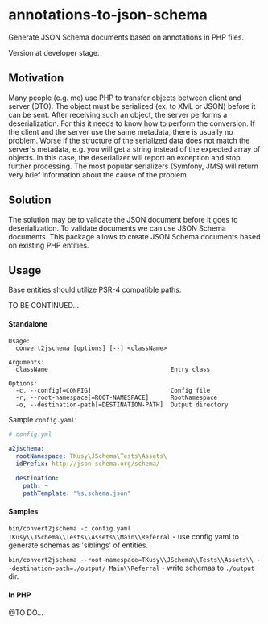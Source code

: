 annotations-to-json-schema
==========================

Generate JSON Schema documents based on annotations in PHP files.

Version at developer stage.


## Motivation

Many people (e.g. me) use PHP to transfer objects between client and server (DTO).
The object must be serialized (ex. to XML or JSON) before it can be sent.
After receiving such an object, the server performs a deserialization.
For this it needs to know how to perform the conversion.
If the client and the server use the same metadata, there is usually no problem.
Worse if the structure of the serialized data does not match the server's metadata, e.g. you will get a string instead of the expected array of objects.
In this case, the deserializer will report an exception and stop further processing.
The most popular serializers (Symfony, JMS) will return very brief information about the cause of the problem.

## Solution

The solution may be to validate the JSON document before it goes to deserialization.
To validate documents we can use JSON Schema documents.
This package allows to create JSON Schema documents based on existing PHP entities.

## Usage

Base entities should utilize PSR-4 compatible paths.

TO BE CONTINUED...

#### Standalone
```shell script
Usage:
  convert2jschema [options] [--] <className>

Arguments:
  className                                  Entry class

Options:
  -c, --config[=CONFIG]                      Config file
  -r, --root-namespace[=ROOT-NAMESPACE]      RootNamespace
  -o, --destination-path[=DESTINATION-PATH]  Output directory
```

Sample `config.yaml`:
```yaml
# config.yml

a2jschema:
  rootNamespace: TKusy\JSchema\Tests\Assets\
  idPrefix: http://json-schema.org/schema/

  destination:
    path: ~
    pathTemplate: "%s.schema.json"
```
#### Samples
`bin/convert2jschema -c config.yaml TKusy\\JSchema\\Tests\\Assets\\Main\\Referral` - use config yaml to generate schemas as 'siblings' of entities.

`bin/convert2jschema --root-namespace=TKusy\\JSchema\\Tests\\Assets\\ --destination-path=./output/ Main\\Referral` - write schemas to `./output` dir.

#### In PHP
@TO DO...

